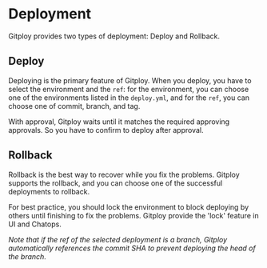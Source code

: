 # Deployment

Gitploy provides two types of deployment: Deploy and Rollback.

## Deploy

Deploying is the primary feature of Gitploy. When you deploy, you have to select the environment and the `ref`: for the environment, you can choose one of the environments listed in the `deploy.yml`, and for the `ref`, you can choose one of commit, branch, and tag.

With approval, Gitploy waits until it matches the required approving approvals. So you have to confirm to deploy after approval.

## Rollback

Rollback is the best way to recover while you fix the problems. Gitploy supports the rollback, and you can choose one of the successful deployments to rollback. 

For best practice, you should lock the environment to block deploying by others until finishing to fix the problems. Gitploy provide the 'lock' feature in UI and Chatops.

*Note that if the ref of the selected deployment is a branch, Gitploy automatically references the commit SHA to prevent deploying the head of the branch.*
